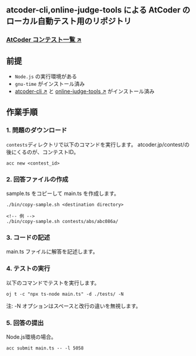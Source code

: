 ## atcoder-cli,online-judge-tools による AtCoder のローカル自動テスト用のリポジトリ


### [AtCoder コンテスト一覧 ↗︎](https://atcoder.jp/contests)


## 前提
- `Node.js` の実行環境がある
- `gnu-time` がインストール済み
- [atcoder-cli ↗︎](https://github.com/Tatamo/atcoder-cli) と [online-judge-tools ↗︎](https://github.com/online-judge-tools/oj/blob/master/README.ja.md) がインストール済み


## 作業手順

### 1. 問題のダウンロード
`contests`ディレクトリで以下のコマンドを実行します。
atcoder.jp/contest/の後にくるのが、コンテストID。

```
acc new <contest_id>
```


### 2. 回答ファイルの作成
sample.ts をコピーして main.ts を作成します。

```
./bin/copy-sample.sh <destination directory>

<!-- 例 -->
./bin/copy-sample.sh contests/abs/abc086a/
```

### 3. コードの記述
main.ts ファイルに解答を記述します。


### 4. テストの実行
以下のコマンドでテストを実行します。


```
oj t -c "npx ts-node main.ts" -d ./tests/ -N
```
注: -N オプションはスペースと改行の違いを無視します。


### 5. 回答の提出
Node.js環境の場合。

```
acc submit main.ts -- -l 5058
```
